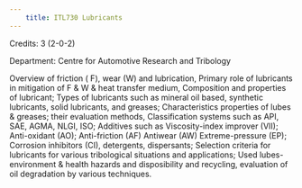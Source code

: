 ```yaml
---
    title: ITL730 Lubricants
---
```

Credits: 3 (2-0-2)

Department: Centre for Automotive Research and Tribology

Overview of friction ( F), wear (W) and lubrication, Primary role of lubricants in mitigation of F & W & heat transfer medium, Composition and properties of lubricant; Types of lubricants such as mineral oil based, synthetic lubricants, solid lubricants, and greases; Characteristics properties of lubes & greases; their evaluation methods, Classification systems such as API, SAE, AGMA, NLGI, ISO; Additives such as Viscosity-index improver (VII); Anti-oxidant (AO); Anti-friction (AF) Antiwear (AW) Extreme-pressure (EP); Corrosion inhibitors (CI), detergents, dispersants; Selection criteria for lubricants for various tribological situations and applications; Used lubes-environment & health hazards and disposibility and recycling, evaluation of oil degradation by various techniques.